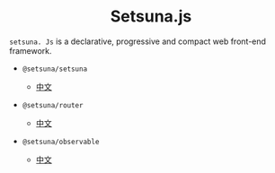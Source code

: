 <h1 align="center">Setsuna.js</h1>

`setsuna. Js` is a declarative, progressive and compact web front-end framework.



+ `@setsuna/setsuna`
  + <a href="https://github.com/usagisah/setsuna/blob/main/docs/zh/setsuna/setsuna-zh.md">中文</a>
  
+ `@setsuna/router`
  
  + <a href="https://github.com/usagisah/setsuna/blob/main/docs/zh/router/router-zh.md">中文</a>
  
+ `@setsuna/observable`

  + <a href="https://github.com/usagisah/setsuna/blob/main/docs/zh/observable/observable-zh.md">中文</a>

  

